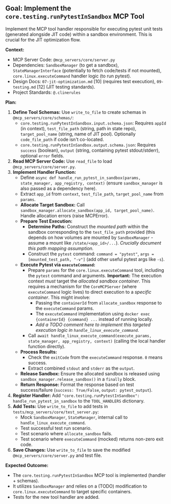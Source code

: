 ## Goal: Implement the `core.testing.runPytestInSandbox` MCP Tool

Implement the MCP tool handler responsible for executing pytest unit tests (generated alongside JIT code) within a sandbox environment. This is crucial for the JIT optimization flow.

**Context:**
*   MCP Server Code: `@mcp_servers/core/server.py`
*   Dependencies: `SandboxManager` (to get a sandbox), `StateManagerInterface` (potentially to fetch code/tests if not mounted), `core.linux.executeCommand` handler logic (to run pytest).
*   Design Docs: `07-jit-optimization.md` [10] (requires test execution), `09-testing.md` [12] (JIT testing standards).
*   Project Standards: `@.clinerules`

**Plan:**

1.  **Define Tool Schemas:** Use `write_to_file` to create schemas in `@mcp_servers/core/schemas/`:
    *   `core.testing.runPytestInSandbox.input.schema.json`: Requires `appId` (in context), `test_file_path` (string, path in state repo), `target_pool_name` (string, name of JIT pool). Optionally `code_file_path` if code isn't co-located.
    *   `core.testing.runPytestInSandbox.output.schema.json`: Requires `success` (boolean), `output` (string, containing pytest stdout/stderr), optional `error` fields.
2.  **Read MCP Server Code:** Use `read_file` to load `@mcp_servers/core/server.py`.
3.  **Implement Handler Function:**
    *   Define `async def handle_run_pytest_in_sandbox(params, state_manager, app_registry, context)` (ensure `sandbox_manager` is also passed as a dependency here).
    *   Extract `app_id` from `context`, `test_file_path`, `target_pool_name` from `params`.
    *   **Allocate Target Sandbox:** Call `sandbox_manager.allocate_sandbox(app_id, target_pool_name)`. Handle allocation errors (raise MCPError).
    *   **Prepare Test Execution:**
        *   **Determine Paths:** Construct the *mounted path* within the sandbox corresponding to the `test_file_path` provided (this depends on how volumes are mounted by `SandboxManager` - assume a mount like `/state/<app_id>/...`). *Crucially document this path mapping assumption.*
        *   Construct the `pytest` command: `command = "pytest"`, `args = [mounted_test_path, "-v"]` (add other useful pytest args like `-s`).
    *   **Execute Pytest via `executeCommand`:**
        *   Prepare `params` for the `core.linux.executeCommand` tool, including the `pytest` command and arguments. **Important:** The execution context *must* target the *allocated sandbox container*. This requires a mechanism for the `CoreMCPServer` (where `executeCommand` logic lives) to direct execution to a *specific container*. This might involve:
            *   Passing the `containerId` from `allocate_sandbox` response to the `executeCommand` params.
            *   The `executeCommand` implementation using `docker exec {containerId} {command} ...` instead of running locally.
            *   *Add a TODO comment here to implement this targeted execution logic in `handle_linux_execute_command`.*
        *   Call `await handle_linux_execute_command(execute_params, state_manager, app_registry, context)` (calling the local handler function directly).
    *   **Process Results:**
        *   Check the `exitCode` from the `executeCommand` response. `0` means success.
        *   Extract combined `stdout` and `stderr` as the `output`.
    *   **Release Sandbox:** Ensure the allocated sandbox is released using `sandbox_manager.release_sandbox()` in a `finally` block.
    *   **Return Response:** Format the response based on test success/failure (`success: True/False`, `output: pytest_output`).
4.  **Register Handler:** Add `"core.testing.runPytestInSandbox": handle_run_pytest_in_sandbox` to the `TOOL_HANDLERS` dictionary.
5.  **Add Tests:** Use `write_to_file` to add tests in `tests/mcp_servers/core/test_server.py`:
    *   Mock `SandboxManager`, `StateManager`, internal call to `handle_linux_execute_command`.
    *   Test successful test run scenario.
    *   Test scenario where `allocate_sandbox` fails.
    *   Test scenario where `executeCommand` (mocked) returns non-zero exit code.
6.  **Save Changes:** Use `write_to_file` to save the modified `@mcp_servers/core/server.py` and test file.

**Expected Outcome:**
*   The `core.testing.runPytestInSandbox` MCP tool is implemented (handler + schemas).
*   It utilizes `SandboxManager` and relies on a (TODO) modification to `core.linux.executeCommand` to target specific containers.
*   Tests for the new tool handler are added.